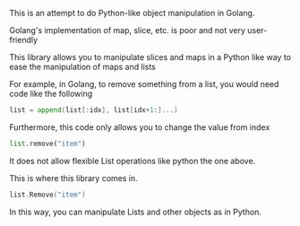 
This is an attempt to do Python-like object manipulation in Golang.  

Golang's implementation of map, slice, etc. is poor and not very user-friendly  


This library allows you to manipulate slices and maps in a Python like way to ease the manipulation of maps and lists  


For example, in Golang, to remove something from a list, you would need code like the following  


```go
list = append(list[:idx], list[idx+1:]...)
```
Furthermore, this code only allows you to change the value from index  

```py
list.remove("item")
```
It does not allow flexible List operations like python the one above.  

This is where this library comes in.   

```go
list.Remove("item")
```
In this way, you can manipulate Lists and other objects as in Python.  

